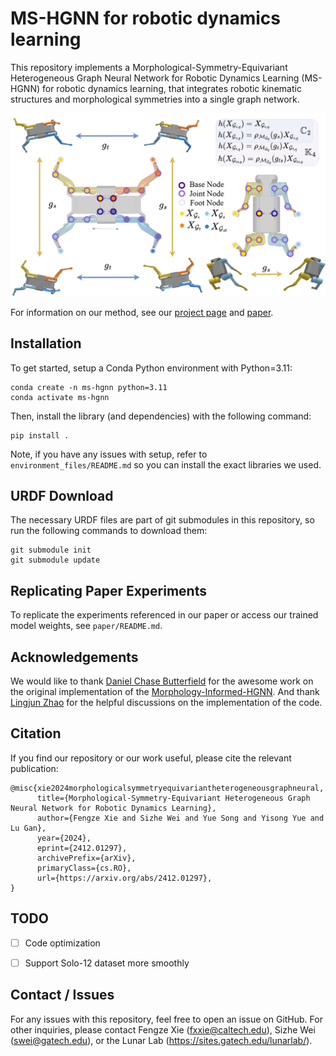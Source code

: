 # MS-HGNN for robotic dynamics learning
This repository implements a Morphological-Symmetry-Equivariant Heterogeneous Graph Neural Network for Robotic Dynamics Learning (MS-HGNN) for robotic dynamics learning, that integrates robotic kinematic structures and morphological symmetries into a single graph network.

![Figure 2](paper/teaser.png)

For information on our method, see our [project page](https://lunarlab-gatech.github.io/MorphSym-HGNN/) and [paper](https://arxiv.org/abs/2412.01297).

## Installation
To get started, setup a Conda Python environment with Python=3.11:
```
conda create -n ms-hgnn python=3.11
conda activate ms-hgnn
```

Then, install the library (and dependencies) with the following command:
```
pip install .
```

Note, if you have any issues with setup, refer to `environment_files/README.md` so you can install the exact libraries we used.

## URDF Download
The necessary URDF files are part of git submodules in this repository, so run the following commands to download them:
```
git submodule init
git submodule update
```

## Replicating Paper Experiments

To replicate the experiments referenced in our paper or access our trained model weights, see `paper/README.md`.

## Acknowledgements

We would like to thank [Daniel Chase Butterfield](https://scholar.google.com/citations?user=i5PF63IAAAAJ&hl=en) for the awesome work on the original implementation of the [Morphology-Informed-HGNN](https://github.com/lunarlab-gatech/Morphology-Informed-HGNN). And thank [Lingjun Zhao](https://scholar.google.com/citations?user=iyNynZwAAAAJ&hl=en) for the helpful discussions on the implementation of the code.

## Citation

If you find our repository or our work useful, please cite the relevant publication:

```
@misc{xie2024morphologicalsymmetryequivariantheterogeneousgraphneural,
      title={Morphological-Symmetry-Equivariant Heterogeneous Graph Neural Network for Robotic Dynamics Learning}, 
      author={Fengze Xie and Sizhe Wei and Yue Song and Yisong Yue and Lu Gan},
      year={2024},
      eprint={2412.01297},
      archivePrefix={arXiv},
      primaryClass={cs.RO},
      url={https://arxiv.org/abs/2412.01297}, 
}
```

## TODO
- [ ] Code optimization
- [ ] Support Solo-12 dataset more smoothly


## Contact / Issues

For any issues with this repository, feel free to open an issue on GitHub. For other inquiries, please contact Fengze Xie (fxxie@caltech.edu), Sizhe Wei (swei@gatech.edu), or the Lunar Lab (https://sites.gatech.edu/lunarlab/).
